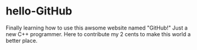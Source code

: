 # hello-GitHub
Finally learning how to use this awsome website named "GitHub!"
Just a new C++ programmer. Here to contribute my 2 cents to make this world a better place.
